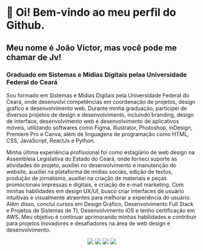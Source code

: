 # 👋 Oi! Bem-vindo ao meu perfil do Github.
## Meu nome é João Victor, mas você pode me chamar de Jv!
<h3>Graduado em Sistemas e Mídias Digitais pelaa Universidade Federal do Ceará</h3>

Sou formado em Sistemas e Mídias Digitais pela Universidade Federal do Ceará, onde desenvolvi competências em coordenação de projetos, design gráfico e desenvolvimento web. Durante minha graduação, participei de diversos projetos de design e desenvolvimento, incluindo branding, design de interface, desenvolvimento web e desenvolvimento de aplicativos móveis, utilizando softwares como Figma, Illustrator, Photoshop, inDesign, Premiere Pro e Canva, além de linguagens de programação como HTML, CSS, JavaScript, ReactJs e Python.

Minha última experiência profissional foi como estagiário de web design na Assembleia Legislativa do Estado do Ceará, onde forneci suporte às atividades do projeto, auxiliei no desenvolvimento e manutenção do website, auxiliei na plataforma de mídias sociais, edição de textos, produção de jornalismo, auxiliei na criação de materiais e peças promocionais impressas e digitais, e criação de e-mail marketing. Com minhas habilidades em design UX/UI, busco criar interfaces de usuário intuitivas e visualmente atraentes para melhorar a experiência do usuário. Além disso, concluí cursos em Design Gráfico, Desenvolvimento Full Stack e Projetos de Sistemas de TI, Desenvolvimento iOS e tenho certificação em AWS. Meu objetivo é continuar aprimorando minhas habilidades e contribuir para projetos inovadores e desafiadores na área de web design e desenvolvimento.</h5>

  <div align="center">
    <a href="https://www.linkedin.com/in/jv-sampaio/"><img src="https://img.shields.io/badge/LinkedIn-0077B5?style=for-the-badge&logo=linkedin&logoColor=white"></a>
    <a href="https://drive.google.com/file/d/179uqgk0bkAKjJqolG1Z0V8xv8HmIZ4U3/view?usp=sharing"><img src="https://img.shields.io/badge/Resume-000000?style=for-the-badge&logo=read-the-docs&logoColor=white"></a>
    <a href="https://www.behance.net/jvsampaios"><img src="https://img.shields.io/badge/Behance-053EFF?style=for-the-badge&logo=behance&logoColor=white"></a>
    <a href="mailto:jvsampaiosilva@gmail.com?subject=Contato%20via%20GitHub"><img src="https://img.shields.io/badge/Email%20me-D14836?style=for-the-badge&logo=gmail&logoColor=white"></a>
 

 
</div>
